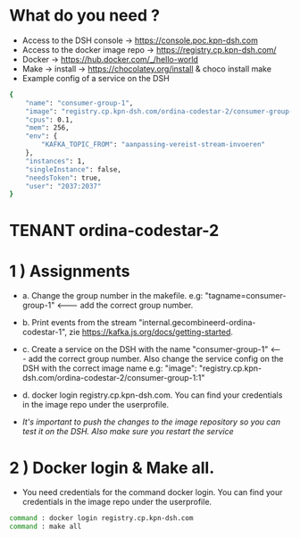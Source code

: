 # What do you need ?

- Access to the DSH console         -> https://console.poc.kpn-dsh.com
- Access to the docker image repo  	-> https://registry.cp.kpn-dsh.com/
- Docker                            -> https://hub.docker.com/_/hello-world
- Make                              -> install -> https://chocolatey.org/install & choco install make  
- Example config of a service on the DSH
```bash
{
	"name": "consumer-group-1",
	"image": "registry.cp.kpn-dsh.com/ordina-codestar-2/consumer-group-1:1",
	"cpus": 0.1,
	"mem": 256,
	"env": {
		"KAFKA_TOPIC_FROM": "aanpassing-vereist-stream-invoeren"
	},
	"instances": 1,
	"singleInstance": false,
	"needsToken": true,
	"user": "2037:2037"
}
```

# TENANT ordina-codestar-2

# 1 ) Assignments
- a. Change the group number in the makefile. e.g: "tagname=consumer-group-1" <--- add the correct group number. 
- b. Print events from the stream "internal.gecombineerd-ordina-codestar-1", zie https://kafka.js.org/docs/getting-started.
- c. Create a service on the DSH with the name "consumer-group-1" <--- add the correct group number. Also change the service config on the DSH with the correct image name e.g: "image": "registry.cp.kpn-dsh.com/ordina-codestar-2/consumer-group-1:1"
- d. docker login registry.cp.kpn-dsh.com. You can find your credentials in the image repo under the userprofile.

- *It's important to push the changes to the image repository so you can test it on the DSH. Also make sure you restart the service*

# 2 ) Docker login & Make all.
- You need credentials for the command docker login. You can find your credentials in the image repo under the userprofile.
```sh
command : docker login registry.cp.kpn-dsh.com
command : make all
```